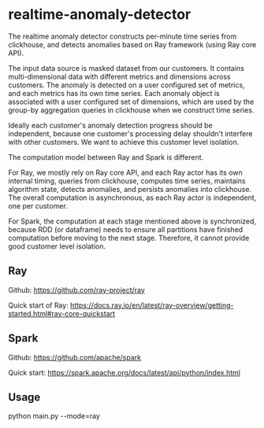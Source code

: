 # realtime-anomaly-detector

The realtime anomaly detector constructs per-minute time series from clickhouse, and detects anomalies based on Ray
framework (using Ray core API).

The input data source is masked dataset from our customers. It contains multi-dimensional data with different metrics
and dimensions across customers. The anomaly is detected on a user configured set of metrics, and each metrics has its
own time series. Each anomaly object is associated with a user configured set of dimensions, which are used by the
group-by aggregation queries in clickhouse when we construct time series.

Ideally each customer's anomaly detection progress should be independent, because one customer's processing delay
shouldn't interfere with other customers. We want to achieve this customer level isolation.

The computation model between Ray and Spark is different.

For Ray, we mostly rely on Ray core API, and each Ray actor has its own internal timing, queries from clickhouse,
computes time series, maintains algorithm state, detects anomalies, and persists anomalies into clickhouse. The overall
computation is asynchronous, as each Ray actor is independent, one per customer.

For Spark, the computation at each stage mentioned above is synchronized, because RDD (or dataframe) needs to ensure
all partitions have finished computation before moving to the next stage. Therefore, it cannot provide good customer
level isolation.


## Ray

Github: https://github.com/ray-project/ray

Quick start of Ray: https://docs.ray.io/en/latest/ray-overview/getting-started.html#ray-core-quickstart

## Spark

Github: https://github.com/apache/spark

Quick start: https://spark.apache.org/docs/latest/api/python/index.html

## Usage

python main.py --mode=ray
